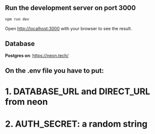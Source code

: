 ## Run the development server on port 3000

```bash
npm run dev
```

Open [http://localhost:3000](http://localhost:3000) with your browser to see the result.

## Database

**Postgres on**: https://neon.tech/

## On the .env file you have to put:

# 1. DATABASE_URL and DIRECT_URL from neon

# 2. AUTH_SECRET: a random string
